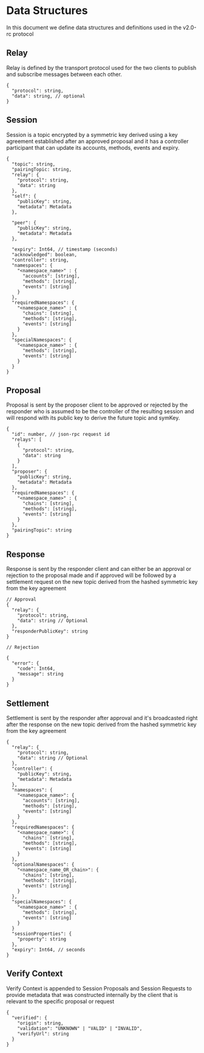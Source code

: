 # Data Structures

In this document we define data structures and definitions used in the v2.0-rc protocol

## Relay

Relay is defined by the transport protocol used for the two clients to publish and subscribe messages between each other.

```jsonc
{
  "protocol": string,
  "data": string, // optional
}
```

## Session

Session is a topic encrypted by a symmetric key derived using a key agreement established after an approved proposal and it has a controller participant that can update its accounts, methods, events and expiry.

```jsonc
{
  "topic": string,
  "pairingTopic: string,
  "relay": {
    "protocol": string,
    "data": string
  },
  "self": {
    "publicKey": string,
    "metadata": Metadata
  },

  "peer": {
    "publicKey": string,
    "metadata": Metadata
  },

  "expiry": Int64, // timestamp (seconds)
  "acknowledged": boolean,
  "controller": string,
  "namespaces": {
    "<namespace_name>" : {
      "accounts": [string],
      "methods": [string],
      "events": [string]
    }
  },
  "requiredNamespaces": {
    "<namespace_name>" : {
      "chains": [string],
      "methods": [string],
      "events": [string]
    }
  },
  "specialNamespaces": {
    "<namespace_name>" : {
      "methods": [string],
      "events": [string]
    }
  }
}
```

## Proposal

Proposal is sent by the proposer client to be approved or rejected by the responder who is assumed to be the controller of the resulting session and will respond with its public key to derive the future topic and symKey.

```jsonc
{
  "id": number, // json-rpc request id
  "relays": [
    {
      "protocol": string,
      "data": string
    }
  ],
  "proposer": {
    "publicKey": string,
    "metadata": Metadata
  },
  "requiredNamespaces": {
    "<namespace_name>" : {
      "chains": [string],
      "methods": [string],
      "events": [string]
    }
  },
  "pairingTopic": string
}
```

## Response

Response is sent by the responder client and can either be an approval or rejection to the proposal made and if approved will be followed by a settlement request on the new topic derived from the hashed symmetric key from the key agreement

```jsonc
// Approval
{
  "relay": {
    "protocol": string,
    "data": string // Optional
  },
  "responderPublicKey": string
}

// Rejection

{
  "error": {
    "code": Int64,
    "message": string
  }
}
```

## Settlement

Settlement is sent by the responder after approval and it's broadcasted right after the response on the new topic derived from the hashed symmetric key from the key agreement

```jsonc
{
  "relay": {
    "protocol": string,
    "data": string // Optional
  },
  "controller": {
    "publicKey": string,
    "metadata": Metadata
  },
  "namespaces": {
    "<namespace_name>": {
      "accounts": [string],
      "methods": [string],
      "events": [string]
    }
  },
  "requiredNamespaces": {
    "<namespace_name>": {
      "chains": [string],
      "methods": [string],
      "events": [string]
    }
  },
  "optionalNamespaces": {
    "<namespace_name_OR_chain>": {
      "chains": [string],
      "methods": [string],
      "events": [string]
    }
  },
  "specialNamespaces": {
    "<namespace_name>" : {
      "methods": [string],
      "events": [string]
    }
  }
  "sessionProperties": {
    "property": string
  },
  "expiry": Int64, // seconds
}
```

## Verify Context

Verify Context is appended to Session Proposals and Session Requests to provide metadata that was constructed internally by the client that is relevant to the specific proposal or request

```jsonc
{
  "verified": {
    "origin": string,
    "validation": "UNKNOWN" | "VALID" | "INVALID",
    "verifyUrl": string
  }
}
```
